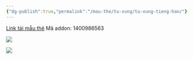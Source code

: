 ```yaml
---
{"dg-publish":true,"permalink":"/mau-the/tu-vung/tu-vung-tieng-han/"}
---
```


[Link tải mẫu thẻ](https://drive.google.com/file/d/1BLYfXUxVx9VVFX7DCBFXN2x-lN814Bt0/view?usp=sharing)
Mã addon: 1400986563

![](https://i.imgur.com/McOyYkn.png)

![](https://i.imgur.com/IkHpm8M.png)

